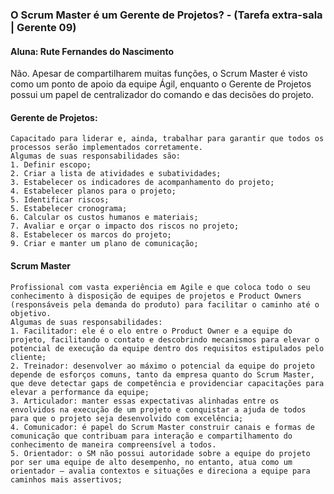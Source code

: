 ### O Scrum Master é um Gerente de Projetos? - (Tarefa extra-sala | Gerente 09)
#### Aluna: Rute Fernandes do Nascimento

Não. Apesar de compartilharem muitas funções,  o Scrum Master é visto como um ponto de apoio da equipe Ágil, enquanto o Gerente de Projetos possui um papel de centralizador do comando e das decisões do projeto.

#### Gerente de Projetos:
    Capacitado para liderar e, ainda, trabalhar para garantir que todos os processos serão implementados corretamente.
    Algumas de suas responsabilidades são:
    1. Definir escopo;
    2. Criar a lista de atividades e subatividades;
    3. Estabelecer os indicadores de acompanhamento do projeto;
    4. Estabelecer planos para o projeto;
    5. Identificar riscos;
    5. Estabelecer cronograma;
    6. Calcular os custos humanos e materiais;
    7. Avaliar e orçar o impacto dos riscos no projeto;
    8. Estabelecer os marcos do projeto;
    9. Criar e manter um plano de comunicação;

#### Scrum Master
    Profissional com vasta experiência em Agile e que coloca todo o seu conhecimento à disposição de equipes de projetos e Product Owners (responsáveis pela demanda do produto) para facilitar o caminho até o objetivo. 
    Algumas de suas responsabilidades: 
    1. Facilitador: ele é o elo entre o Product Owner e a equipe do projeto, facilitando o contato e descobrindo mecanismos para elevar o potencial de execução da equipe dentro dos requisitos estipulados pelo cliente;
    2. Treinador: desenvolver ao máximo o potencial da equipe do projeto depende de esforços comuns, tanto da empresa quanto do Scrum Master, que deve detectar gaps de competência e providenciar capacitações para elevar a performance da equipe;
    3. Articulador: manter essas expectativas alinhadas entre os envolvidos na execução de um projeto e conquistar a ajuda de todos para que o projeto seja desenvolvido com excelência;
    4. Comunicador: é papel do Scrum Master construir canais e formas de comunicação que contribuam para interação e compartilhamento do conhecimento de maneira compreensível a todos.
    5. Orientador: o SM não possui autoridade sobre a equipe do projeto por ser uma equipe de alto desempenho, no entanto, atua como um orientador – avalia contextos e situações e direciona a equipe para caminhos mais assertivos;
